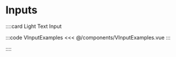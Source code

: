 
# Inputs

::::card Light
Text Input

<VInputExamples />

:::code VInputExamples
<<< @/components/VInputExamples.vue
:::

::::
